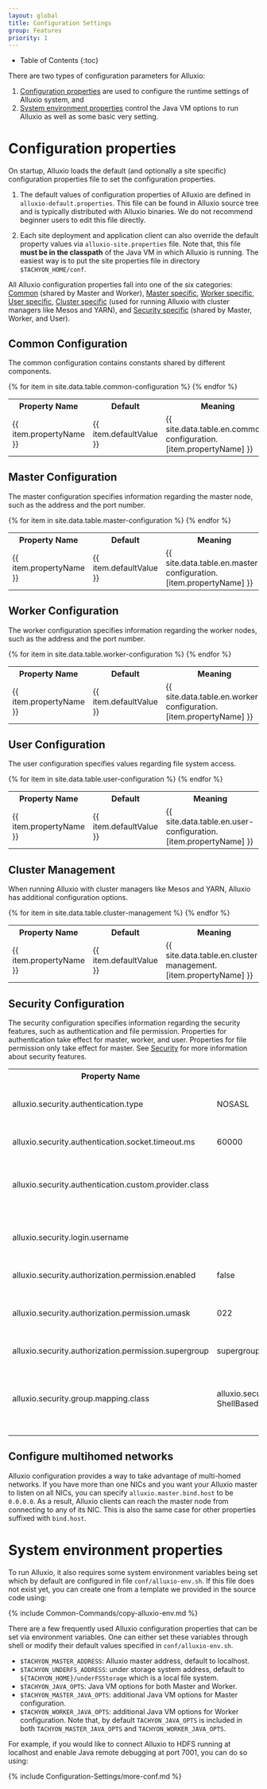 ```yaml
---
layout: global
title: Configuration Settings
group: Features
priority: 1
---
```


* Table of Contents
{:toc}

There are two types of configuration parameters for Alluxio:

1. [Configuration properties](#configuration-properties) are used to configure the runtime settings
of Alluxio system, and
2. [System environment properties](#system-environment-properties) control the Java VM options to
run Alluxio as well as some basic very setting.

# Configuration properties

On startup, Alluxio loads the default (and optionally a site specific) configuration properties file
to set the configuration properties.

1. The default values of configuration properties of Alluxio are defined in
`alluxio-default.properties`. This file can be found in Alluxio source tree and is typically
distributed with Alluxio binaries. We do not recommend beginner users to edit this file directly.

2. Each site deployment and application client can also override the default property values via
`alluxio-site.properties` file. Note that, this file **must be in the classpath** of the Java VM in
which Alluxio is running. The easiest way is to put the site properties file in directory
`$TACHYON_HOME/conf`.

All Alluxio configuration properties fall into one of the six categories:
[Common](#common-configuration) (shared by Master and Worker),
[Master specific](#master-configuration), [Worker specific](#worker-configuration),
[User specific](#user-configuration), [Cluster specific](#cluster-management) (used for running
Alluxio with cluster managers like Mesos and YARN), and
[Security specific](#security-configuration) (shared by Master, Worker, and User).

## Common Configuration

The common configuration contains constants shared by different components.

<table class="table table-striped">
<tr><th>Property Name</th><th>Default</th><th>Meaning</th></tr>
{% for item in site.data.table.common-configuration %}
  <tr>
    <td>{{ item.propertyName }}</td>
    <td>{{ item.defaultValue }}</td>
    <td>{{ site.data.table.en.common-configuration.[item.propertyName] }}</td>
  </tr>
{% endfor %}
</table>

## Master Configuration

The master configuration specifies information regarding the master node, such as the address and
the port number.

<table class="table table-striped">
<tr><th>Property Name</th><th>Default</th><th>Meaning</th></tr>
{% for item in site.data.table.master-configuration %}
  <tr>
    <td>{{ item.propertyName }}</td>
    <td>{{ item.defaultValue }}</td>
    <td>{{ site.data.table.en.master-configuration.[item.propertyName] }}</td>
  </tr>
{% endfor %}
</table>

## Worker Configuration

The worker configuration specifies information regarding the worker nodes, such as the address and
the port number.

<table class="table table-striped">
<tr><th>Property Name</th><th>Default</th><th>Meaning</th></tr>
{% for item in site.data.table.worker-configuration %}
  <tr>
    <td>{{ item.propertyName }}</td>
    <td>{{ item.defaultValue }}</td>
    <td>{{ site.data.table.en.worker-configuration.[item.propertyName] }}</td>
  </tr>
{% endfor %}
</table>


## User Configuration

The user configuration specifies values regarding file system access.

<table class="table table-striped">
<tr><th>Property Name</th><th>Default</th><th>Meaning</th></tr>
{% for item in site.data.table.user-configuration %}
  <tr>
    <td>{{ item.propertyName }}</td>
    <td>{{ item.defaultValue }}</td>
    <td>{{ site.data.table.en.user-configuration.[item.propertyName] }}</td>
  </tr>
{% endfor %}
</table>

## Cluster Management

When running Alluxio with cluster managers like Mesos and YARN, Alluxio has additional
configuration options.

<table class="table table-striped">
<tr><th>Property Name</th><th>Default</th><th>Meaning</th></tr>
{% for item in site.data.table.cluster-management %}
  <tr>
    <td>{{ item.propertyName }}</td>
    <td>{{ item.defaultValue }}</td>
    <td>{{ site.data.table.en.cluster-management.[item.propertyName] }}</td>
  </tr>
{% endfor %}
</table>

## Security Configuration

The security configuration specifies information regarding the security features,
such as authentication and file permission. Properties for authentication take effect for master,
worker, and user. Properties for file permission only take effect for master.
See [Security](Security.html) for more information about security features.

<table class="table table-striped">
<tr><th>Property Name</th><th>Default</th><th>Meaning</th></tr>
<tr>
  <td>alluxio.security.authentication.type</td>
  <td>NOSASL</td>
  <td>The authentication mode. Currently three modes are supported: NOSASL, SIMPLE,
  CUSTOM. The default value NOSASL indicates that authentication is not enabled.</td>
</tr>
<tr>
  <td>alluxio.security.authentication.socket.timeout.ms</td>
  <td>60000</td>
  <td>The maximum amount of time (in milliseconds) for a user to create a Thrift socket which
  will connect to the master.</td>
</tr>
<tr>
  <td>alluxio.security.authentication.custom.provider.class</td>
  <td></td>
  <td>The class to provide customized authentication implementation, when
  alluxio.security.authentication.type is set to CUSTOM. It must implement the
  interface 'alluxio.security.authentication.AuthenticationProvider'.</td>
</tr>
<tr>
  <td>alluxio.security.login.username</td>
  <td></td>
  <td>When alluxio.security.authentication.type is set to SIMPLE or CUSTOM, user application uses
  this property to indicate the user requesting Alluxio service. If it is not set explicitly,
  the OS login user will be used.</td>
</tr>
<tr>
  <td>alluxio.security.authorization.permission.enabled</td>
  <td>false</td>
  <td>Whether to enable access control based on file permission.</td>
</tr>
<tr>
  <td>alluxio.security.authorization.permission.umask</td>
  <td>022</td>
  <td>The umask of creating file and directory. The initial creation permission is 777, and
  the difference between directory and file is 111. So for default umask value 022,
  the created directory has permission 755 and file has permission 644.</td>
</tr>
<tr>
  <td>alluxio.security.authorization.permission.supergroup</td>
  <td>supergroup</td>
  <td>The super group of Alluxio file system. All users in this group have super permission.</td>
</tr>
<tr>
  <td>alluxio.security.group.mapping.class</td>
  <td>alluxio.security.group.provider.&#8203;ShellBasedUnixGroupsMapping</td>
  <td>The class to provide user-to-groups mapping service. Master could get the various group
  memberships of a given user.  It must implement the interface
  'alluxio.security.group.GroupMappingService'. The default implementation execute the 'groups'
  shell command to fetch the group memberships of a given user.</td>
</tr>
</table>

## Configure multihomed networks

Alluxio configuration provides a way to take advantage of multi-homed networks. If you have more
than one NICs and you want your Alluxio master to listen on all NICs, you can specify
`alluxio.master.bind.host` to be `0.0.0.0`. As a result, Alluxio clients can reach the master node
from connecting to any of its NIC. This is also the same case for other properties suffixed with
`bind.host`.

# System environment properties

To run Alluxio, it also requires some system environment variables being set which by default are
configured in file `conf/alluxio-env.sh`. If this file does not exist yet, you can create one from a
template we provided in the source code using:

{% include Common-Commands/copy-alluxio-env.md %}

There are a few frequently used Alluxio configuration properties that can be set via environment
variables. One can either set these variables through shell or modify their default values specified
in `conf/alluxio-env.sh`.

* `$TACHYON_MASTER_ADDRESS`: Alluxio master address, default to localhost.
* `$TACHYON_UNDERFS_ADDRESS`: under storage system address, default to
`${TACHYON_HOME}/underFSStorage` which is a local file system.
* `$TACHYON_JAVA_OPTS`: Java VM options for both Master and Worker.
* `$TACHYON_MASTER_JAVA_OPTS`: additional Java VM options for Master configuration.
* `$TACHYON_WORKER_JAVA_OPTS`: additional Java VM options for Worker configuration. Note that, by
default `TACHYON_JAVA_OPTS` is included in both `TACHYON_MASTER_JAVA_OPTS` and
`TACHYON_WORKER_JAVA_OPTS`.

For example, if you would like to connect Alluxio to HDFS running at localhost and enable Java
remote debugging at port 7001, you can do so using:

{% include Configuration-Settings/more-conf.md %}
